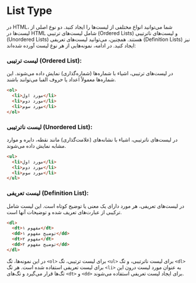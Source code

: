 # List Type

در HTML، شما می‌توانید انواع مختلفی از لیست‌ها را ایجاد کنید. دو نوع اصلی از لیست‌ها در HTML شامل لیست‌های ترتیبی (Ordered Lists) و لیست‌های نا‌ترتیبی (Unordered Lists) هستند. همچنین، می‌توانید لیست‌های تعریفی (Definition Lists) نیز ایجاد کنید. در ادامه، نمونه‌هایی از هر نوع لیست آورده شده‌اند:

### لیست ترتیبی (Ordered List):
در لیست‌های ترتیبی، اشیاء با شماره‌ها (شماره‌گذاری) نمایش داده می‌شوند. این شماره‌ها معمولاً اعداد یا حروف الفبا می‌توانند باشند.

```html
<ol>
  <li>مورد اول</li>
  <li>مورد دوم</li>
  <li>مورد سوم</li>
</ol>
```

### لیست نا‌ترتیبی (Unordered List):
در لیست‌های نا‌ترتیبی، اشیاء با نشانه‌های (علامت‌گذاری) مانند نقطه، دایره و موارد مشابه نمایش داده می‌شوند.

```html
<ul>
  <li>مورد اول</li>
  <li>مورد دوم</li>
  <li>مورد سوم</li>
</ul>
```

### لیست تعریفی (Definition List):
در لیست‌های تعریفی، هر مورد دارای یک معنی یا توضیح کوتاه است. این لیست شامل ترکیبی از عبارت‌های تعریف شده و توضیحات آنها است.

```html
<dl>
  <dt>مفهوم ۱</dt>
  <dd>توضیح مفهوم ۱</dd>
  <dt>مفهوم ۲</dt>
  <dd>توضیح مفهوم ۲</dd>
</dl>
```

در این نمونه‌ها، تگ `<ol>` برای لیست ترتیبی، تگ `<ul>` برای لیست نا‌ترتیبی، و تگ `<dl>` برای لیست تعریفی استفاده شده است. هر تگ `<li>` به عنوان مورد لیست درون این تگ‌ها قرار می‌گیرد و تگ‌های `<dt>` و `<dd>` برای ایجاد لیست تعریفی استفاده می‌شوند.
